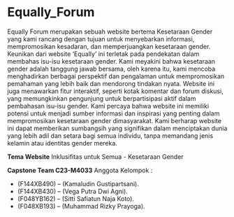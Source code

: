 # Equally_Forum
Equally Forum merupakan sebuah website bertema Kesetaraan Gender yang kami rancang dengan tujuan untuk menyebarkan informasi, mempromosikan kesadaran, dan memperjuangkan kesetaraan gender. Keunikan dari website ‘Equally’ ini terletak pada pendekatan dalam membahas isu-isu kesetaraan gender. Kami meyakini bahwa kesetaraan gender adalah
tanggung jawab bersama, oleh karena itu, kami mencoba menghadirkan berbagai perspektif dan pengalaman untuk mempromosikan pemahaman yang lebih baik dan mendorong tindakan nyata. Website ini juga menawarkan fitur interaktif, seperti kotak komentar dan forum diskusi, yang memungkinkan pengunjung untuk berpartisipasi aktif dalam pembahasan isu-isu gender. Kami percaya bahwa website ini memiliki potensi untuk menjadi sumber informasi dan inspirasi yang penting dalam mempromosikan kesetaraan gender dimasyarakat. Kami berharap website ini dapat memberikan sumbangsih yang signifikan dalam menciptakan dunia yang lebih adil dan setara bagi semua individu, tanpa memandang jenis kelamin atau identitas gender mereka.

**Tema Website**
Inklusifitas untuk Semua - Kesetaraan Gender

**Capstone Team C23-M4033**
Anggota Kelompok : 
  * (F144XB490) – (Kamaludin Gustipartsani).
  * (F144XB430) – (Vega Putra Dwi Agni).
  * (F048YB162) – (Sitti Safiatun Naja Koto).
  * (F048XB193) – (Muhammad Rizky Prayoga).


